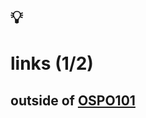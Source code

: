 # 💡
# links (1/2)

outside of [OSPO101](https://github.com/digital-sustainability/module-eoss-ospo101)
--
